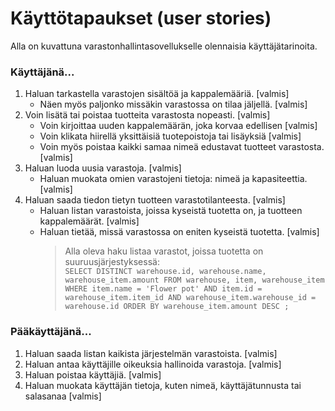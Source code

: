 # Käyttötapaukset (user stories)

Alla on kuvattuna varastonhallintasovellukselle olennaisia käyttäjätarinoita.

### Käyttäjänä...

1. Haluan tarkastella varastojen sisältöä ja kappalemääriä. [valmis]
    - Näen myös paljonko missäkin varastossa on tilaa jäljellä. [valmis]
2. Voin lisätä tai poistaa tuotteita varastosta nopeasti. [valmis]
    - Voin kirjoittaa uuden kappalemäärän, joka korvaa edellisen [valmis]
    - Voin klikata hiirellä yksittäisiä tuotepoistoja tai lisäyksiä [valmis]
    - Voin myös poistaa kaikki samaa nimeä edustavat tuotteet varastosta. [valmis]
3. Haluan luoda uusia varastoja. [valmis]
    - Haluan muokata omien varastojeni tietoja: nimeä ja kapasiteettia. [valmis]
4. Haluan saada tiedon tietyn tuotteen varastotilanteesta. [valmis]
    - Haluan listan varastoista, joissa kyseistä tuotetta on, ja tuotteen kappalemäärät. [valmis]
    - Haluan tietää, missä varastossa on eniten kyseistä tuotetta. [valmis]
        > Alla oleva haku listaa varastot, joissa tuotetta on suuruusjärjestyksessä:  
        > `SELECT DISTINCT warehouse.id, warehouse.name, warehouse_item.amount FROM warehouse, item, warehouse_item WHERE item.name = 'Flower pot' AND item.id = warehouse_item.item_id AND warehouse_item.warehouse_id = warehouse.id ORDER BY warehouse_item.amount DESC ;`
    
### Pääkäyttäjänä...

1. Haluan saada listan kaikista järjestelmän varastoista. [valmis]
2. Haluan antaa käyttäjille oikeuksia hallinoida varastoja. [valmis]
3. Haluan poistaa käyttäjiä. [valmis]
4. Haluan muokata käyttäjän tietoja, kuten nimeä, käyttäjätunnusta tai salasanaa [valmis]
